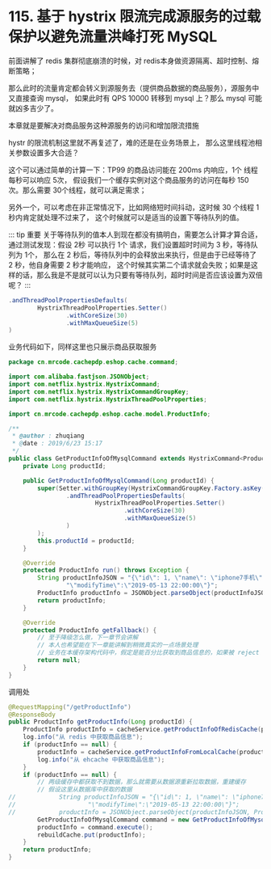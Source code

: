 # 115. 基于 hystrix 限流完成源服务的过载保护以避免流量洪峰打死 MySQL
前面讲解了 redis 集群彻底崩溃的时候，对 redis本身做资源隔离、超时控制、熔断策略；

那么此时的流量肯定都会转义到源服务去（提供商品数据的商品服务），源服务中又直接查询 mysql，
如果此时有 QPS 10000 转移到 mysql 上？那么 mysql 可能就凶多吉少了。

本章就是要解决对商品服务这种源服务的访问和增加限流措施

hystr 的限流机制这里就不再复述了，难的还是在业务场景上，
那么这里线程池相关参数设置多大合适？

这个可以通过简单的计算一下：TP99 的商品访问能在 200ms 内响应，1个 线程每秒可以响应 5次，
假设我们一个缓存实例对这个商品服务的访问在每秒 150次。那么需要 30个线程，就可以满足需求；

另外一个，可以考虑在非正常情况下，比如网络短时间抖动，这时候 30 个线程 1 秒内肯定就处理不过来了，
这个时候就可以是适当的设置下等待队列的值。

::: tip 重要
关于等待队列的值本人到现在都没有搞明白，需要怎么计算才算合适，
通过测试发现：假设 2秒 可以执行 1个 请求，我们设置超时时间为 3 秒，等待队列为 1个，
那么在 2 秒后，等待队列中的会释放出来执行，但是由于已经等待了 2 秒，他自身需要 2 秒才能响应，
这个时候其实第二个请求就会失败；如果是这样的话，那么我是不是就可以认为只要有等待队列，超时时间是否应该设置为双倍呢？
:::


```java
.andThreadPoolPropertiesDefaults(
        HystrixThreadPoolProperties.Setter()
                .withCoreSize(30)
                .withMaxQueueSize(5)
)
```

业务代码如下，同样这里也只展示商品获取服务

```java
package cn.mrcode.cachepdp.eshop.cache.command;

import com.alibaba.fastjson.JSONObject;
import com.netflix.hystrix.HystrixCommand;
import com.netflix.hystrix.HystrixCommandGroupKey;
import com.netflix.hystrix.HystrixThreadPoolProperties;

import cn.mrcode.cachepdp.eshop.cache.model.ProductInfo;

/**
 * @author : zhuqiang
 * @date : 2019/6/23 15:17
 */
public class GetProductInfoOfMysqlCommand extends HystrixCommand<ProductInfo> {
    private Long productId;

    public GetProductInfoOfMysqlCommand(Long productId) {
        super(Setter.withGroupKey(HystrixCommandGroupKey.Factory.asKey("GetProductInfoOfMysqlCommand"))
                .andThreadPoolPropertiesDefaults(
                        HystrixThreadPoolProperties.Setter()
                                .withCoreSize(30)
                                .withMaxQueueSize(5)
                )
        );
        this.productId = productId;
    }

    @Override
    protected ProductInfo run() throws Exception {
        String productInfoJSON = "{\"id\": 1, \"name\": \"iphone7手机\", \"price\": 5599, \"pictureList\":\"a.jpg,b.jpg\", \"specification\": \"iphone7的规格\", \"service\": \"iphone7的售后服务\", \"color\": \"红色,白色,黑色\", \"size\": \"5.5\", \"shopId\": 1," +
                "\"modifyTime\":\"2019-05-13 22:00:00\"}";
        ProductInfo productInfo = JSONObject.parseObject(productInfoJSON, ProductInfo.class);
        return productInfo;
    }

    @Override
    protected ProductInfo getFallback() {
        // 至于降级怎么做，下一章节会讲解
        // 本人也希望能在下一章能讲解到稍微真实的一点场景处理
        // 业务在本缓存架构代码中，假定是能百分比获取到商品信息的，如果被 reject 了，那么该怎么办？
        return null;
    }
}

```

调用处

```java
@RequestMapping("/getProductInfo")
@ResponseBody
public ProductInfo getProductInfo(Long productId) {
    ProductInfo productInfo = cacheService.getProductInfoOfRedisCache(productId);
    log.info("从 redis 中获取商品信息");
    if (productInfo == null) {
        productInfo = cacheService.getProductInfoFromLocalCache(productId);
        log.info("从 ehcache 中获取商品信息");
    }
    if (productInfo == null) {
        // 两级缓存中都获取不到数据，那么就需要从数据源重新拉取数据，重建缓存
        // 假设这里从数据库中获取的数据
//            String productInfoJSON = "{\"id\": 1, \"name\": \"iphone7手机\", \"price\": 5599, \"pictureList\":\"a.jpg,b.jpg\", \"specification\": \"iphone7的规格\", \"service\": \"iphone7的售后服务\", \"color\": \"红色,白色,黑色\", \"size\": \"5.5\", \"shopId\": 1," +
//                    "\"modifyTime\":\"2019-05-13 22:00:00\"}";
//            productInfo = JSONObject.parseObject(productInfoJSON, ProductInfo.class);
        GetProductInfoOfMysqlCommand command = new GetProductInfoOfMysqlCommand(productId);
        productInfo = command.execute();
        rebuildCache.put(productInfo);
    }
    return productInfo;
}
```


<iframe  height="500px" width="100%" frameborder=0 allowfullscreen="true" :src="$withBase('/ads.html')"></iframe>